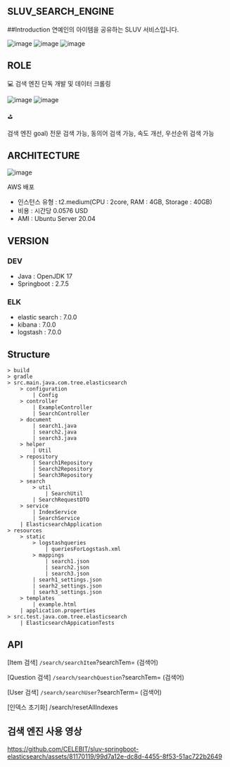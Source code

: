 ## SLUV_SEARCH_ENGINE

##Introduction
연예인의 아이템을 공유하는 SLUV 서비스입니다. 

![image](https://github.com/CELEBIT/sluv-springboot-elasticsearch/assets/81170119/29e74dca-dbe4-4047-91df-e728a27d2a2d)
![image](https://github.com/CELEBIT/sluv-springboot-elasticsearch/assets/81170119/2291f849-8d5f-49f0-98d9-a1620c5886ee)
![image](https://github.com/CELEBIT/sluv-springboot-elasticsearch/assets/81170119/2e0a2c03-39d5-4981-a51e-01aef99ac2d9)

## ROLE
💻 검색 엔진 단독 개발 및 데이터 크롤링

![image](https://github.com/CELEBIT/sluv-springboot-elasticsearch/assets/81170119/0df8ed04-5e98-4d80-8810-5c5fd444d1f7)
![image](https://github.com/CELEBIT/sluv-springboot-elasticsearch/assets/81170119/63f834f0-f00a-47b5-842c-4a81ba99e0ac)

⛳️ 

검색 엔진 goal) 전문 검색 가능, 동의어 검색 가능, 속도 개선, 우선순위 검색 가능

## ARCHITECTURE
![image](https://github.com/CELEBIT/sluv-springboot-elasticsearch/assets/81170119/fdb7d3b0-a57d-480e-8f0e-8b2b85d30ba8)

AWS 배포
- 인스턴스 유형 : t2.medium(CPU : 2core, RAM : 4GB, Storage : 40GB)
- 비용 : 시간당 0.0576 USD
- AMI : Ubuntu Server 20.04

## VERSION
### DEV 
- Java : OpenJDK 17
- Springboot : 2.7.5
### ELK 
- elastic search : 7.0.0
- kibana : 7.0.0
- logstash : 7.0.0

## Structure
    > build
    > gradle
    > src.main.java.com.tree.elasticsearch
        > configuration
            | Config
        > controller 
            | ExampleController
            | SearchController
        > document
            | search1.java
            | search2.java
            | search3.java 
        > helper
            | Util 
        > repository
            | Search1Repository 
            | Search2Repository 
            | Search3Repository 
        > search
            > util
                | SearchUtil 
            | SearchRequestDTO 
        > service 
            | IndexService 
            | SearchService 
        | ElasticsearchApplication 
    > resources
        > static
            > logstashqueries
                | queriesForLogstash.xml 
            > mappings 
                | search1.json 
                | search2.json 
                | search3.json 
            | searh1_settings.json 
            | searh2_settings.json 
            | searh3_settings.json 
        > templates
            | example.html
        | application.properties 
    > src.test.java.com.tree.elasticsearch
        | ElasticsearchAppicationTests 

## API 
[Item 검색]
`/search/searchItem`?searchTem= (검색어)

[Question 검색]
`/search/searchQuestion`?searchTem= (검색어)

[User 검색]
`/search/searchUser`?searchTerm= (검색어)

[인덱스 초기화]
/search/resetAllIndexes

## 검색 엔진 사용 영상
https://github.com/CELEBIT/sluv-springboot-elasticsearch/assets/81170119/99d7a12e-dc8d-4455-8f53-51ac722b2649

